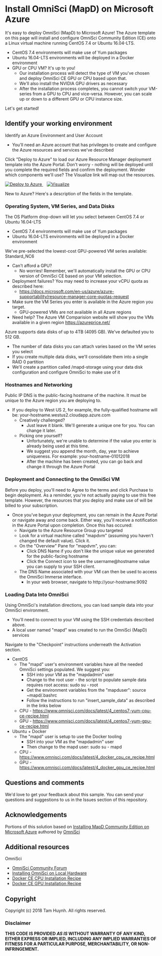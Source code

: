 # Install OmniSci (MapD) on Microsoft Azure 

It's easy to deploy OmniSci (MapD) to Microsoft Azure! The Azure template on this page will install and configure OmniSci Community Edition (CE) onto a Linux virtual machine running CentOS 7.4 or Ubuntu 16.04-LTS. 
* CentOS 7.4 environments will make use of Yum packages 
* Ubuntu 16.04-LTS environments will be deployed in a Docker environment 
* GPU or CPU VM? It's up to you! 
  * Our installation process will detect the type of VM you've chosen and deploy OmniSci CE GPU or CPU based upon that.
  * We'll also install the NVIDIA GPU drivers as necessary 
  * After the installation process completes, you cannot switch your VM-series from a GPU to CPU and vice-versa.  However, you can scale up or down to a different GPU or CPU instance size.

Let's get started! 

## Identify your working environment 
Identify an Azure Environment and User Account 

* You'll need an Azure account that has privileges to create and configure the Azure resources and services we've described 

Click "Deploy to Azure" to load our Azure Resource Manager deployment template into the Azure Portal.  Don't worry - nothing will be deployed until you complete the required fields and confirm the deployment.  Wonder which components we'll use?  The Visualize link will map out the resources.  

<a href="https://portal.azure.com/#create/Microsoft.Template/uri/https%3A%2F%2Fraw.githubusercontent.com%2Fgabomgp%2FOmniSci4Azure%2Fmaster%2Fazuredeploy.json" target="_blank"> <img alt="Deploy to Azure" src="http://azuredeploy.net/deploybutton.png"/> </a>&nbsp;&nbsp;
<a href="http://armviz.io/#/?load=https%3A%2F%2Fraw.githubusercontent.com%2Fgabomgp%2FOmniSci4Azure%2Fmaster%2Fazuredeploy.json" target="_blank"> <img alt="Visualize" src="http://armviz.io/visualizebutton.png"/></a> 

New to Azure?  Here's a description of the fields in the template.

### Operating System, VM Series, and Data Disks
The OS Platform drop-down will let you select between CentOS 7.4 or Ubuntu 16.04-LTS
* CentOS 7.4 environments will make use of Yum packages 
* Ubuntu 16.04-LTS environments will be deployed in a Docker environment 

We've pre-selected the lowest-cost GPU-powered VM series available: Standard_NC6 
* Can't afford a GPU?  
  * No worries!  Remember, we'll automatically install the GPU or CPU version of OmniSci CE based on your VM selection.
* Deployment failures?  You may need to increase your vCPU quota as described here: 
  * https://docs.microsoft.com/en-us/azure/azure-supportability/resource-manager-core-quotas-request
* Make sure the VM Series you enter is available in the Azure region you target. 
  * GPU-powered VMs are not available in all Azure regions 
* Need help? The Azure VM Comparision website will show you the VMs available in a given region https://azureprice.net/ 

Azure supports data disks of up to 4TB (4095 GB). We've defaulted you to 512 GB. 
  * The number of data disks you can attach varies based on the VM series you select 
  * If you create multiple data disks, we'll consolidate them into a single RAID 0 partition 
  * We'll create a partition called /mapd-storage using your data disk configuration and configure OmniSci to make use of it

### Hostnames and Networking
Public IP DNS is the public-facing hostname of the machine. It must be unique to the Azure region you are deploying to. 

  * If you deploy to West US 2, for example, the fully-qualified hostname will be: your-hostname.westus2.cloudapp.azure.com 
    * Creatively challenged? 
      * Just leave it blank. We'll generate a unique one for you. You can change it later. 
    * Picking one yourself? 
      * Unfortunately, we're unable to determine if the value you enter is already being used at this time. 
      * We suggest you append the month, day, year to achieve uniqueness. For example: your-hostname-01012018 
      * After the machine has been created, you can go back and change it through the Azure Portal 
      
### Deployment and Connecting to the OmniSci VM

Before you deploy, you'll need to Agree to the terms and click Purchase to begin deployment. As a reminder, you're not actually paying to use this free template. However, the resources that you deploy and make use of will be billed to your subscription. 

* Once you've begun your deployment, you can remain in the Azure Portal or navigate away and come back. Either way, you'll receive a notification in the Azure Portal upon completion. Once this has occured: 
  * Navigate to the Azure Resource Group you targeted 
  * Look for a virtual machine called "mapdvm" (assuming you haven't changed the default value). Click it. 
  * On the "Overview" Pane for "mapdvm", you can: 
    * Click DNS Name if you don't like the unique value we generated for the public-facing hostname 
    * Click the Connect icon to see the username@hostname value you can supply to your SSH client. 
  * The DNS Name associated with your VM can then be used to access the OmniSci Immerse interface.
    * In your web browser, navigate to http://your-hostname:9092

### Loading Data Into OmniSci

Using OmniSci's installation directions, you can load sample data into your OmniSci environment.  
* You'll need to connect to your VM using the SSH credentials described above.
* A local user named "mapd" was created to run the OmniSci (MapD) services

Navigate to the "Checkpoint" instructions underneath the Activation section.
* CentOS 
  * The "mapd" user's environment variables have all the needed OmniSci settings populated.  We suggest you:
    * SSH into your VM as the "mapdadmin" user
    * Change to the root user - the script to populate sample data requires root access: sudo su - root
    * Get the environment variables from the "mapduser": source ~mapd/.bashrc
    * Follow the instructions to run "insert_sample_data" as described in the links below
  * CPU - https://www.omnisci.com/docs/latest/4_centos7-yum-cpu-ce-recipe.html
  * GPU - https://www.omnisci.com/docs/latest/4_centos7-yum-gpu-ce-recipe.html
* Ubuntu + Docker
   * The "mapd" user is setup to use the Docker tooling
       * SSH into your VM as the "mapdadmin" user
       * Then change to the mapd user: sudo su - mapd
  * CPU - https://www.omnisci.com/docs/latest/4_docker_cpu_ce_recipe.html
  * GPU - https://www.omnisci.com/docs/latest/4_docker_gpu_ce_recipe.html


## Questions and comments

We'd love to get your feedback about this sample. You can send your questions and suggestions to us in the Issues section of this repository.

## Acknowledgements

Portions of this solution based on [Installing MapD Community Edition on Microsoft Azure](https://github.com/omnisci/mapd_on_azure) authored by [OmniSci](https://github.com/omnisci)

## Additional resources
OmniSci
* [OmniSci Community Forum](https://community.omnisci.com/)
* [Installing OmniSci on Local Hardware](https://www.omnisci.com/docs/latest/4_installation_recipes.html)
* [Docker CE CPU Installation Recipe](https://www.omnisci.com/docs/latest/4_docker_cpu_ce_recipe.html)
* [Docker CE GPU Installation Recipe](https://www.omnisci.com/docs/latest/4_docker_gpu_ce_recipe.html)


## Copyright

Copyright (c) 2018 Tam Huynh. All rights reserved. 


### Disclaimer ###
**THIS CODE IS PROVIDED *AS IS* WITHOUT WARRANTY OF ANY KIND, EITHER EXPRESS OR IMPLIED, INCLUDING ANY IMPLIED WARRANTIES OF FITNESS FOR A PARTICULAR PURPOSE, MERCHANTABILITY, OR NON-INFRINGEMENT.**
